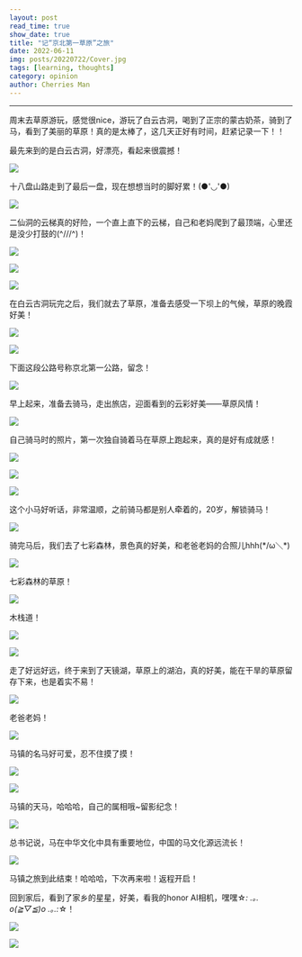 ```yaml
---
layout: post
read_time: true
show_date: true
title: "记“京北第一草原”之旅"
date: 2022-06-11
img: posts/20220722/Cover.jpg
tags: [learning, thoughts]
category: opinion
author: Cherries Man
---
```


---

周末去草原游玩，感觉很nice，游玩了白云古洞，喝到了正宗的蒙古奶茶，骑到了马，看到了美丽的草原！真的是太棒了，这几天正好有时间，赶紧记录一下！！

最先来到的是白云古洞，好漂亮，看起来很震撼！

![](../assets/img/posts/20220722/一线天.jpg)

十八盘山路走到了最后一盘，现在想想当时的脚好累！(●'◡'●)

![](../assets/img/posts/20220722/十八盘.jpg)

二仙洞的云梯真的好险，一个直上直下的云梯，自己和老妈爬到了最顶端，心里还是没少打鼓的(^///^)！

![](../assets/img/posts/20220722/二仙洞的云梯1.jpg)

![](../assets/img/posts/20220722/二仙洞云梯2.jpg)

![](../assets/img/posts/20220722/二仙洞云梯3.jpg)

在白云古洞玩完之后，我们就去了草原，准备去感受一下坝上的气候，草原的晚霞好美！

![](../assets/img/posts/20220722/京北第一草原1.jpg)

![](../assets/img/posts/20220722/京北第一草原2.jpg)

下面这段公路号称京北第一公路，留念！

![](../assets/img/posts/20220722/京北第一天路.jpg)

早上起来，准备去骑马，走出旅店，迎面看到的云彩好美——草原风情！

![](../assets/img/posts/20220722/草原的云彩.jpg)

自己骑马时的照片，第一次独自骑着马在草原上跑起来，真的是好有成就感！

![](../assets/img/posts/20220722/草原骑马1.jpg)

![](../assets/img/posts/20220722/草原骑马2.jpg)

![](../assets/img/posts/20220722/草原骑马3.jpg)

这个小马好听话，非常温顺，之前骑马都是别人牵着的，20岁，解锁骑马！

![](../assets/img/posts/20220722/俺骑的小马.jpg)

骑完马后，我们去了七彩森林，景色真的好美，和老爸老妈的合照儿hhh(\*/ω＼\*)

![](../assets/img/posts/20220722/和老爸老妈的合影.jpg)

七彩森林的草原！

![](../assets/img/posts/20220722/七彩森林的草原.jpg)

木栈道！

![](../assets/img/posts/20220722/七彩森林的木栈道1.jpg)

![](../assets/img/posts/20220722/七彩森林的木栈道2.jpg)

走了好远好远，终于来到了天镜湖，草原上的湖泊，真的好美，能在干旱的草原留存下来，也是着实不易！

![](../assets/img/posts/20220722/天镜湖好美.jpg)

老爸老妈！

![](../assets/img/posts/20220722/天镜湖真的好漂亮.jpg)

马镇的名马好可爱，忍不住摸了摸！

![](../assets/img/posts/20220722/马镇的马展馆1.jpg)

![](../assets/img/posts/20220722/马镇的马展馆2.jpg)

马镇的天马，哈哈哈，自己的属相哦~留影纪念！

![](../assets/img/posts/20220722/马镇的天马.jpg)

总书记说，马在中华文化中具有重要地位，中国的马文化源远流长！

![](../assets/img/posts/20220722/中国马.jpg)

马镇之旅到此结束！哈哈哈，下次再来啦！返程开启！

回到家后，看到了家乡的星星，好美，看我的honor AI相机，嘿嘿☆*: .｡. o(≧▽≦)o .｡.:*☆！

![](../assets/img/posts/20220722/老家的星星1.jpg)

![](../assets/img/posts/20220722/老家的星星好美1.jpg)

